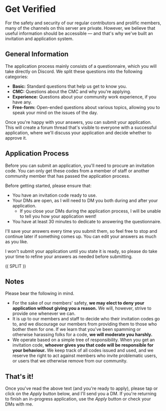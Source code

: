 # Get Verified

For the safety and security of our regular contributors and prolific members, many of the channels on this server are private. However, we believe that useful information should be accessible — and that's why we've built an invitation and application system.

## General Information

The application process mainly consists of a questionnaire, which you will take directly on Discord. We split these questions into the following categories:

- **Basic:** Standard questions that help us get to know you.
- **CMC:** Questions about the CMC and why you're applying.
- **Experience:** Questions about your community work experience, if you have any.
- **Free-form:** Open-ended questions about various topics, allowing you to speak your mind on the issues of the day.

Once you're happy with your answers, you can submit your application. This will create a forum thread that's visible to everyone with a successful application, where we'll discuss your application and decide whether to approve it.

## Application Process

Before you can submit an application, you'll need to procure an invitation code. You can only get these codes from a member of staff or another community member that has passed the application process.

Before getting started, please ensure that:

- You have an invitation code ready to use.
- Your DMs are open, as I will need to DM you both during and after your application.
  - If you close your DMs during the application process, I will be unable to tell you how your application went!
- You have at least 30 minutes to dedicate to answering the questionnaire.

I'll save your answers every time you submit them, so feel free to stop and continue later if something comes up. You can edit your answers as much as you like.

I won't submit your application until you state it is ready, so please do take your time to refine your answers as needed before submitting.

(( SPLIT ))

## Notes

Please bear the following in mind.

- For the sake of our members' safety, **we may elect to deny your application without giving you a reason.** We will, however, strive to provide one whenever we can.
- It is up to our members and staff to decide who their invitation codes go to, and we discourage our members from providing them to those who bother them for one. If we learn that you've been spamming or otherwise harassing folks for a code, **we will moderate you harshly.**
- We operate based on a simple tree of responsibility. When you get an invitation code, **whoever gives you that code will be responsible for your behaviour.** We keep track of all codes issued and used, and we reserve the right to act against members who invite problematic users, or users that we otherwise remove from our community.

## That's it!

Once you've read the above text (and you're ready to apply), please tap or click on the _Apply_ button below, and I'll send you a DM. If you're returning to finish an in-progress application, use the _Apply_ button or check your DMs with me.
